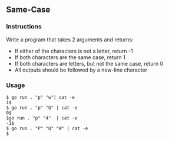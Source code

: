 ## Same-Case 

### Instructions

Write a program that takes 2 arguments and returns:

- If either of the characters is not a letter, return -1
- If both characters are the same case, return 1
- If both characters are letters, but not the same case, return 0
- All outputs should be followed by a new-line character
  
### Usage



```console
$ go run . "p" "w"| cat -e
1$
$ go run . "p" "Q" | cat -e
0$
$go run . "p" "4"  | cat -e
-1$
$ go run . "P" "Q" "W" | cat -e
$

```